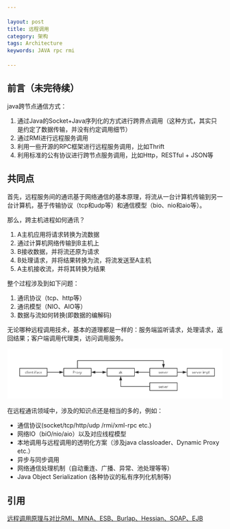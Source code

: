 ```yaml
---

layout: post
title: 远程调用
category: 架构
tags: Architecture
keywords: JAVA rpc rmi

---
```


## 前言（未完待续） ##

java跨节点通信方式：

1. 通过Java的Socket+Java序列化的方式进行跨界点调用（这种方式，其实只是约定了数据传输，并没有约定调用细节）
2. 通过RMI进行远程服务调用
3. 利用一些开源的RPC框架进行远程服务调用，比如Thrift
4. 利用标准的公有协议进行跨节点服务调用，比如Http，RESTful + JSON等 


## 共同点

首先，远程服务间的通讯基于网络通信的基本原理，将流从一台计算机传输到另一台计算机，基于传输协议（tcp和udp等）和通信模型（bio、nio和aio等）。

那么，跨主机进程如何通讯？

1. A主机应用将请求转换为流数据
2. 通过计算机网络传输到B主机上
3. B接收数据，并将流还原为请求
4. B处理请求，并将结果转换为流，将流发送至A主机
5. A主机接收流，并将其转换为结果


整个过程涉及到如下问题：

1. 通讯协议（tcp、http等）
2. 通讯模型（NIO、AIO等）
3. 数据与流如何转换(即数据的编解码)

无论哪种远程调用技术，基本的道理都是一样的：服务端监听请求，处理请求，返回结果；客户端调用代理类，访问调用服务。

![Alt text](/public/upload/architecture/remotecall.png)

在远程通讯领域中，涉及的知识点还是相当的多的，例如：

- 通信协议(socket/tcp/http/udp /rmi/xml-rpc etc.)
- 网络IO（biO/nio/aio）以及对应线程模型
- 本地调用与远程调用的透明化方案（涉及java classloader、Dynamic Proxy etc.）
- 异步与同步调用
- 网络通信处理机制（自动重连、广播、异常、池处理等等）
- Java Object Serialization (各种协议的私有序列化机制等)



## 引用

[远程调用原理与对比RMI、MINA、ESB、Burlap、Hessian、SOAP、EJB][]

[远程调用原理与对比RMI、MINA、ESB、Burlap、Hessian、SOAP、EJB]: http://blog.sina.com.cn/s/blog_5f53615f01014xfj.html
